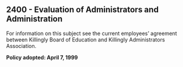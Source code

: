 ## 2400 - Evaluation of Administrators and Administration

For information on this subject see the current employees’ agreement between Killingly Board of Education and Killingly Administrators Association.

**Policy adopted:  April 7, 1999**
